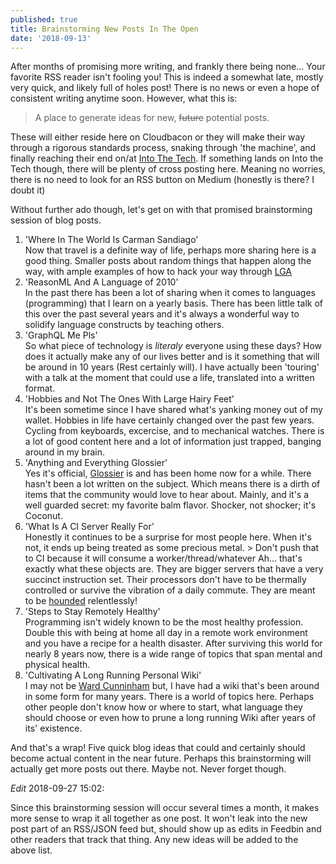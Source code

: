 ```yaml
---
published: true
title: Brainstorming New Posts In The Open
date: '2018-09-13'
---
```


After months of promising more writing, 
and frankly there being none... 
Your favorite RSS reader isn't fooling you! 
This is indeed a somewhat late, 
mostly very quick, 
and likely full of holes post! 
There is no news or even a hope of consistent writing anytime soon. 
However, what this is:

> A place to generate ideas for new, ~~future~~  potential posts.

These will either reside here on Cloudbacon or 
they will make their way through a rigorous standards process, 
snaking through 'the machine', 
and finally reaching their end on/at [Into The Tech][1]. 
If something lands on Into the Tech though, 
there will be plenty of cross posting here.
Meaning no worries, 
there is no need to look for an RSS button on Medium 
(honestly is there? I doubt it)


Without further ado though, 
let's get on with that promised brainstorming session of blog posts.

1. 'Where In The World Is Carman Sandiago'  
  Now that travel is a definite way of life, 
      perhaps more sharing here is a good thing. 
      Smaller posts about random things that happen along the way, 
      with ample examples of how to hack your way through [LGA][3]
1. 'ReasonML And A Language of 2010'  
  In the past there has been a lot of sharing when it comes to 
      languages (programming) that I learn on a yearly basis.
      There has been little talk of this over the past several years 
      and it's always a wonderful way to solidify language constructs by teaching others.
1. 'GraphQL Me Pls'  
  So what piece of technology is *literaly* everyone using these days? 
      How does it actually make any of our lives better 
      and is it something that will be around in 10 years (Rest certainly will). 
      I have actually been 'touring' with a talk at the moment that could use a life,
      translated into a written format.
1. 'Hobbies and Not The Ones With Large Hairy Feet'  
  It's been sometime since I have shared what's yanking money out of my wallet. 
      Hobbies in life have certainly changed over the past few years. 
      Cycling from keyboards, excercise, and to mechanical watches. 
      There is a lot of good content here and a lot of information just trapped, 
      banging around in my brain.
1. 'Anything and Everything Glossier'  
  Yes it's official, [Glossier][2] is and has been home now for a while. 
      There hasn't been a lot written on the subject. 
      Which means there is a dirth of items that the community would love to hear about. 
      Mainly, and it's a well guarded secret: my favorite balm flavor. 
      Shocker, not shocker; it's Coconut.
1. 'What Is A CI Server Really For'  
  Honestly it continues to be a surprise for most people here. 
      When it's not, it ends up being treated as some precious metal. 
        > Don't push that to CI because it will consume a worker/thread/whatever 
      Ah... that's exactly what these objects are. 
      They are bigger servers that have a very succinct instruction set. 
      Their processors don't have to be thermally controlled or 
      survive the vibration of a daily commute. 
      They are meant to be [hounded][hnd] relentlessly!
1. 'Steps to Stay Remotely Healthy'  
  Programming isn't widely known to be the most healthy profession. 
      Double this with being at home all day in a remote work environment 
      and you have a recipe for a health disaster. 
      After surviving this world for nearly 8 years now, 
      there is a wide range of topics that span mental and physical health.
1. 'Cultivating A Long Running Personal Wiki'  
  I may not be [Ward Cunninham][wcun] but, 
      I have had a wiki that's been around in some form for many years. 
      There is a world of topics here. 
      Perhaps other people don't know how or where to start, 
      what language they should choose or 
      even how to prune a long running Wiki after years of its' existence.

And that's a wrap! 
Five quick blog ideas that could and certainly should become actual content in the near future. 
Perhaps this brainstorming will actually get more posts out there. 
Maybe not. 
Never forget though.

*Edit* 2018-09-27 15:02:

Since this brainstorming session will occur several times a month, 
it makes more sense to wrap it all together as one post. 
It won't leak into the new post part of an RSS/JSON feed but, 
should show up as edits in Feedbin and other readers that track that thing. 
Any new ideas will be added to the above list.

[1]: http://intothetech.com
[2]: https://www.glossier.com
[3]: https://en.wikipedia.org/wiki/LaGuardia_Airport
[wcun]: https://en.wikipedia.org/wiki/Ward_Cunningham
[hnd]: https://www.houndci.com/
